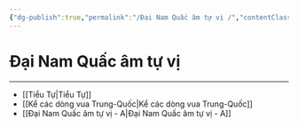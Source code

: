 ```yaml
---
{"dg-publish":true,"permalink":"/Đại Nam Quấc âm tự vị /","contentClasses":"list-cards","created":"2025-08-16T11:43:09.321+07:00"}
---
```


# Đại Nam Quấc âm tự vị
---

- [[Tiểu Tự\|Tiểu Tự]]
- [[Kể các dòng vua Trung-Quốc\|Kể các dòng vua Trung-Quốc]]
- [[Đại Nam Quấc âm tự vị - A\|Đại Nam Quấc âm tự vị - A]]
